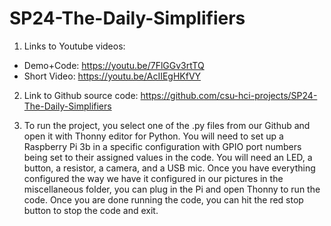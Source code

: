 # SP24-The-Daily-Simplifiers
1. Links to Youtube videos:
* Demo+Code: https://youtu.be/7FlGGv3rtTQ
* Short Video: https://youtu.be/AcIIEgHKfVY


2. Link to Github source code: https://github.com/csu-hci-projects/SP24-The-Daily-Simplifiers

3. To run the project, you select one of the .py files from our Github and open it with Thonny editor for Python. You will need to set up a Raspberry Pi 3b in a specific configuration with GPIO port numbers being set to their assigned values in the code. You will need an LED, a button, a resistor, a camera, and a USB mic. Once you have everything configured the way we have it configured in our pictures in the miscellaneous folder, you can plug in the Pi and open Thonny to run the code. Once you are done running the code, you can hit the red stop button to stop the code and exit.
